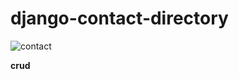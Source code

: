# django-contact-directory
![contact](https://user-images.githubusercontent.com/106737274/211489132-b77f4ff2-ca27-4f54-8b55-e173aa46174a.png)


**crud**
